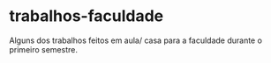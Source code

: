 # trabalhos-faculdade
 Alguns dos trabalhos feitos em aula/ casa para a faculdade durante o primeiro semestre.
